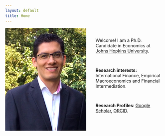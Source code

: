 ```yaml
---
layout: default
title: Home
---
```


<img align="left" width="260" height="330" src="/images/ProfilePicture.JPG" style="float: left; padding-right: 30px;"> 

&nbsp;

Welcome! I am a Ph.D. Candidate in Economics at [Johns Hopkins University](http://econ.jhu.edu/ "JHU Economics").

&nbsp;

**Research interests:** International Finance, Empirical Macroeconomics and Financial Intermediation.

&nbsp;

<!-- **E-mail:** <msolism1@jhu.edu>.
**Curriculum Vitae:** [CV](CV.md) -->

**Research Profiles**: [Google Scholar](https://scholar.google.com/citations?user=psWsSL0AAAAJ&hl=en "Google Scholar - Pavel Solís"), [ORCID](https://orcid.org/0000-0001-6893-4326 "ORCID - Pavel Solís"). 
<!-- [Mendeley](https://www.mendeley.com/profiles/pavel-sols3/ "Mendeley - Pavel Solís"), Research Gate, RePEc. -->

<!--   
[Google Scholar](https://scholar.google.com/citations?user=psWsSL0AAAAJ&hl=en "Google Scholar - Pavel Solís")<img src="/images/google-scholar-icon.png" style="width:1em;margin-right:.5em;" width="15" height="15">, 
[ORCID](https://orcid.org/0000-0001-6893-4326 "ORCID iD - Pavel Solís")<img src="/images/orcid-icon-1200px.png" style="width:1em;margin-right:.5em;" width="15" height="15">, [Mendeley](https://www.mendeley.com/profiles/pavel-sols3/ "Mendeley - Pavel Solís")<img src="/images/mendeley-icon.png" style="width:1em;margin-right:.5em;" width="15" height="15">, Research Gate<img src="/images/researchgate-icon.png" style="width:1em;margin-right:.5em;" width="15" height="15">, <img src="/images/repec-icon-245x97.png" style="width:1em;margin-right:.5em;" width="30" height="15">.
<img src="https://orcid.org/sites/default/files/images/orcid_16x16.png" style="width:1em;margin-right:.5em;">   -->

&nbsp;
